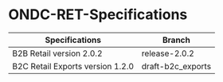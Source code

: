 # ONDC-RET-Specifications

| Specifications                        | Branch           |
|-------------------------------------- |------------------|
| B2B Retail version 2.0.2              | release-2.0.2    |
| B2C Retail Exports version 1.2.0      | draft-b2c_exports|

